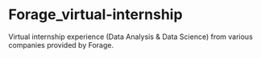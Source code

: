 # Forage_virtual-internship
Virtual internship experience (Data Analysis & Data Science) from various companies provided by Forage. 

